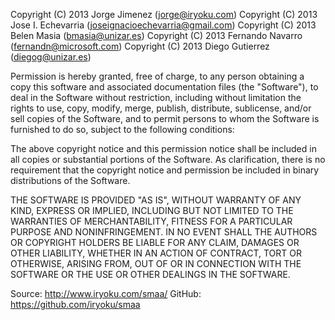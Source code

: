 Copyright (C) 2013 Jorge Jimenez (jorge@iryoku.com)
Copyright (C) 2013 Jose I. Echevarria (joseignacioechevarria@gmail.com)
Copyright (C) 2013 Belen Masia (bmasia@unizar.es)
Copyright (C) 2013 Fernando Navarro (fernandn@microsoft.com)
Copyright (C) 2013 Diego Gutierrez (diegog@unizar.es)
 
Permission is hereby granted, free of charge, to any person obtaining a copy
this software and associated documentation files (the "Software"), to deal in
the Software without restriction, including without limitation the rights to
use, copy, modify, merge, publish, distribute, sublicense, and/or sell copies
of the Software, and to permit persons to whom the Software is furnished to
do so, subject to the following conditions:
 
The above copyright notice and this permission notice shall be included in
all copies or substantial portions of the Software. As clarification, there
is no requirement that the copyright notice and permission be included in
binary distributions of the Software.
 
THE SOFTWARE IS PROVIDED "AS IS", WITHOUT WARRANTY OF ANY KIND, EXPRESS OR
IMPLIED, INCLUDING BUT NOT LIMITED TO THE WARRANTIES OF MERCHANTABILITY,
FITNESS FOR A PARTICULAR PURPOSE AND NONINFRINGEMENT. IN NO EVENT SHALL THE
AUTHORS OR COPYRIGHT HOLDERS BE LIABLE FOR ANY CLAIM, DAMAGES OR OTHER
LIABILITY, WHETHER IN AN ACTION OF CONTRACT, TORT OR OTHERWISE, ARISING FROM,
OUT OF OR IN CONNECTION WITH THE SOFTWARE OR THE USE OR OTHER DEALINGS IN THE
SOFTWARE.
 
Source: http://www.iryoku.com/smaa/
GitHub: https://github.com/iryoku/smaa
